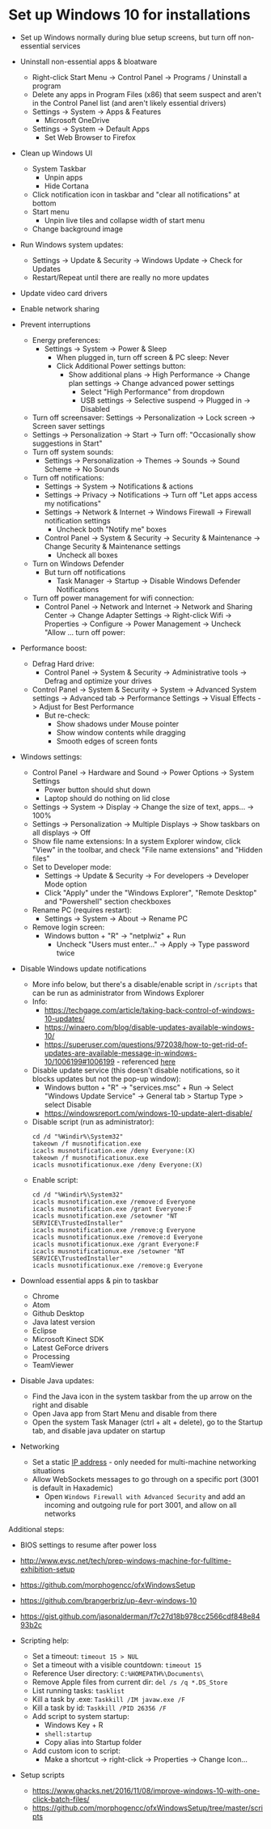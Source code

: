 # Set up Windows 10 for installations

* Set up Windows normally during blue setup screens, but turn off non-essential services

* Uninstall non-essential apps & bloatware
  * Right-click Start Menu -> Control Panel -> Programs / Uninstall a program
  * Delete any apps in Program Files (x86) that seem suspect and aren't in the Control Panel list (and aren't likely essential drivers)
  * Settings -> System -> Apps & Features
    * Microsoft OneDrive
  * Settings -> System -> Default Apps
    * Set Web Browser to Firefox

* Clean up Windows UI
  * System Taskbar
    * Unpin apps
    * Hide Cortana
  * Click notification icon in taskbar and "clear all notifications" at bottom
  * Start menu
    * Unpin live tiles and collapse width of start menu
  * Change background image

* Run Windows system updates:
  * Settings -> Update & Security -> Windows Update -> Check for Updates
  * Restart/Repeat until there are really no more updates
* Update video card drivers

* Enable network sharing

* Prevent interruptions
  * Energy preferences:
    * Settings -> System -> Power & Sleep
      * When plugged in, turn off screen & PC sleep: Never
      * Click Additional Power settings button:
        * Show additional plans -> High Performance -> Change plan settings -> Change advanced power settings
          * Select "High Performance" from dropdown
          * USB settings -> Selective suspend -> Plugged in -> Disabled
  * Turn off screensaver: Settings -> Personalization -> Lock screen -> Screen saver settings
  * Settings -> Personalization -> Start -> Turn off: "Occasionally show suggestions in Start"
  * Turn off system sounds:
    * Settings -> Personalization -> Themes -> Sounds -> Sound Scheme -> No Sounds
  * Turn off notifications:
    * Settings -> System -> Notifications & actions
    * Settings -> Privacy -> Notifications -> Turn off "Let apps access my notifications"
    * Settings -> Network & Internet -> Windows Firewall -> Firewall notification settings
      * Uncheck both "Notify me" boxes
    * Control Panel -> System & Security -> Security & Maintenance -> Change Security & Maintenance settings
      * Uncheck all boxes
  * Turn on Windows Defender
    * But turn off notifications
      * Task Manager -> Startup -> Disable Windows Defender Notifications
  * Turn off power management for wifi connection:
    * Control Panel -> Network and Internet -> Network and Sharing Center -> Change Adapter Settings -> Right-click Wifi -> Properties -> Configure -> Power Management -> Uncheck "Allow ... turn off power:

* Performance boost:
  * Defrag Hard drive:
    * Control Panel -> System & Security -> Administrative tools -> Defrag and optimize your drives
  * Control Panel -> System & Security -> System -> Advanced System settings -> Advanced tab -> Performance Settings -> Visual Effects -> Adjust for Best Performance
    * But re-check:
      * Show shadows under Mouse pointer
      * Show window contents while dragging
      * Smooth edges of screen fonts

* Windows settings:
  * Control Panel -> Hardware and Sound -> Power Options -> System Settings
    * Power button should shut down
    * Laptop should do nothing on lid close
  * Settings -> System -> Display -> Change the size of text, apps... -> 100%
  * Settings -> Personalization -> Multiple Displays -> Show taskbars on all displays -> Off
  * Show file name extensions: In a system Explorer window, click "View" in the toolbar, and check "File name extensions" and "Hidden files"
  * Set to Developer mode:
    * Settings -> Update & Security -> For developers -> Developer Mode option
    * Click "Apply" under the "Windows Explorer", "Remote Desktop" and "Powershell" section checkboxes
  * Rename PC (requires restart):
    * Settings -> System -> About -> Rename PC
  * Remove login screen:
    * Windows button + "R" -> "netplwiz" + Run
      * Uncheck "Users must enter..." -> Apply -> Type password twice

* Disable Windows update notifications
	* More info below, but there's a disable/enable script in `/scripts` that can be run as administrator from Windows Explorer
	* Info:
		* https://techgage.com/article/taking-back-control-of-windows-10-updates/
		* https://winaero.com/blog/disable-updates-available-windows-10/
		* https://superuser.com/questions/972038/how-to-get-rid-of-updates-are-available-message-in-windows-10/1006199#1006199 - referenced [here](https://social.technet.microsoft.com/Forums/en-US/7d117c05-7b6b-47a3-bb60-8908c4eff127/disable-windows-update-popups-as-we-are-using-sccm?forum=win10itprogeneral)
	* Disable update service (this doesn't disable notifications, so it blocks updates but not the pop-up window):
		* Windows button + "R" -> "services.msc" + Run -> Select "Windows Update Service" ->  General tab > Startup Type > select Disable
  		* https://windowsreport.com/windows-10-update-alert-disable/
	* Disable script (run as administrator):
	  	```
		cd /d "%Windir%\System32"
		takeown /f musnotification.exe
		icacls musnotification.exe /deny Everyone:(X)
		takeown /f musnotificationux.exe
		icacls musnotificationux.exe /deny Everyone:(X)
	  	```
	* Enable script:
		```
		cd /d "%Windir%\System32"
		icacls musnotification.exe /remove:d Everyone
		icacls musnotification.exe /grant Everyone:F
		icacls musnotification.exe /setowner "NT SERVICE\TrustedInstaller"
		icacls musnotification.exe /remove:g Everyone
		icacls musnotificationux.exe /remove:d Everyone
		icacls musnotificationux.exe /grant Everyone:F
		icacls musnotificationux.exe /setowner "NT SERVICE\TrustedInstaller"
		icacls musnotificationux.exe /remove:g Everyone
		```



* Download essential apps & pin to taskbar
  * Chrome
  * Atom
  * Github Desktop
  * Java latest version
  * Eclipse
  * Microsoft Kinect SDK
  * Latest GeForce drivers
  * Processing
  * TeamViewer

* Disable Java updates:
  * Find the Java icon in the system taskbar from the up arrow on the right and disable
  * Open Java app from Start Menu and disable from there
  * Open the system Task Manager (ctrl + alt + delete), go to the Startup tab, and disable java updater on startup

* Networking
	* Set a static [IP address](https://portforward.com/networking/static-ip-windows-10.htm) - only needed for multi-machine networking situations
	* Allow WebSockets messages to go through on a specific port (3001 is default in Haxademic)
		* Open `Windows Firewall with Advanced Security` and add an incoming and outgoing rule for port 3001, and allow on all networks

Additional steps:
  * BIOS settings to resume after power loss
  * http://www.evsc.net/tech/prep-windows-machine-for-fulltime-exhibition-setup
  * https://github.com/morphogencc/ofxWindowsSetup
  * https://github.com/brangerbriz/up-4evr-windows-10
  * https://gist.github.com/jasonalderman/f7c27d18b978cc2566cdf848e8493b2c

* Scripting help:
  * Set a timeout: `timeout 15 > NUL`
  * Set a timeout with a visible countdown: `timeout 15`
  * Reference User directory: `C:%HOMEPATH%\Documents\`
  * Remove Apple files from current dir: `del /s /q *.DS_Store`
  * List running tasks: `tasklist`
  * Kill a task by .exe: `Taskkill /IM javaw.exe /F`
  * Kill a task by id: `Taskkill /PID 26356 /F`
  * Add script to system startup:
    * Windows Key + R
    * `shell:startup`
    * Copy alias into Startup folder
  * Add custom icon to script:
    * Make a shortcut -> right-click -> Properties -> Change Icon...

* Setup scripts
  * https://www.ghacks.net/2016/11/08/improve-windows-10-with-one-click-batch-files/
  * https://github.com/morphogencc/ofxWindowsSetup/tree/master/scripts
    
    